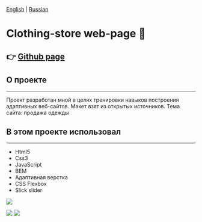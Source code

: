 [English](https://github.com/Pavel-Sol/clothing-store/blob/master/README.md) | [Russian](https://github.com/Pavel-Sol/clothing-store/blob/master/README-RU.md)

# Clothing-store web-page  :shirt:

:point_right: [Github page](https://pavel-sol.github.io/clothing-store/) 
---------------

## О проекте
---------------
Проект разработан мной в целях тренировки навыков построения адаптивных веб-сайтов. Макет взят из открытых источников. Тема сайта: продажа одежды

## В этом проекте использовал
--------------------------
- Html5
- Сss3
- JavaScript
- BEM
- Адаптивная верстка
- CSS Flexbox
- Slick slider








![](https://img.shields.io/badge/-<html5>-<red>)


![](https://img.shields.io/badge/-<html5>-<red>)
![](https://img.shields.io/badge/-<html5>-<red>)